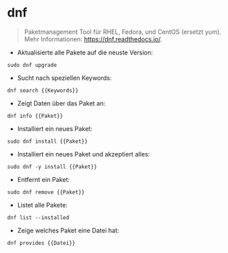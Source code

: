 # dnf

> Paketmanagement Tool für RHEL, Fedora, und CentOS (ersetzt yum).
> Mehr Informationen: <https://dnf.readthedocs.io/>.

- Aktualisierte alle Pakete auf die neuste Version:

`sudo dnf upgrade`

- Sucht nach speziellen Keywords:

`dnf search {{Keywords}}`

- Zeigt Daten über das Paket an:

`dnf info {{Paket}}`

- Installiert ein neues Paket:

`sudo dnf install {{Paket}}`

- Installiert ein neues Paket und akzeptiert alles:

`sudo dnf -y install {{Paket}}`

- Entfernt ein Paket:

`sudo dnf remove {{Paket}}`

- Listet alle Pakete:

`dnf list --installed`

- Zeige welches Paket eine Datei hat:

`dnf provides {{Datei}}`
